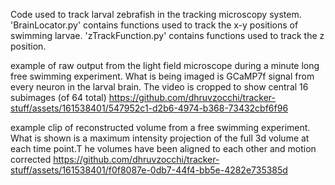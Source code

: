 Code used to track larval zebrafish in the tracking microscopy system. 'BrainLocator.py' contains functions used to track the x-y positions of swimming larvae. 'zTrackFunction.py' contains functions used to track the z position. 




example of raw output from the light field microscope during a minute long free swimming experiment. What is being imaged is GCaMP7f signal from every neuron in the larval brain. The video is cropped to show central 16 subimages (of 64 total)
https://github.com/dhruvzocchi/tracker-stuff/assets/161538401/547952c1-d2b6-4974-b368-73432cbf6f96




example clip of reconstructed volume from a free swimming experiment. What is shown is a maximum intensity projection of the full 3d volume at each time point.T he volumes have been aligned to each other and motion corrected
https://github.com/dhruvzocchi/tracker-stuff/assets/161538401/f0f8087e-0db7-44f4-bb5e-4282e735385d

